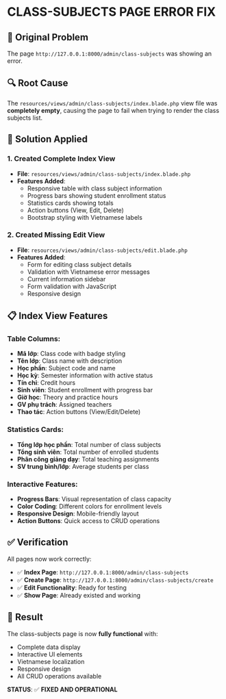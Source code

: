 # CLASS-SUBJECTS PAGE ERROR FIX

## 🐛 **Original Problem**
The page `http://127.0.0.1:8000/admin/class-subjects` was showing an error.

## 🔍 **Root Cause**
The `resources/views/admin/class-subjects/index.blade.php` view file was **completely empty**, causing the page to fail when trying to render the class subjects list.

## 🔧 **Solution Applied**

### 1. **Created Complete Index View**
- **File**: `resources/views/admin/class-subjects/index.blade.php`
- **Features Added**:
  - Responsive table with class subject information
  - Progress bars showing student enrollment status
  - Statistics cards showing totals
  - Action buttons (View, Edit, Delete)
  - Bootstrap styling with Vietnamese labels

### 2. **Created Missing Edit View**  
- **File**: `resources/views/admin/class-subjects/edit.blade.php`
- **Features Added**:
  - Form for editing class subject details
  - Validation with Vietnamese error messages
  - Current information sidebar
  - Form validation with JavaScript
  - Responsive design

## 📋 **Index View Features**

### Table Columns:
- **Mã lớp**: Class code with badge styling
- **Tên lớp**: Class name with description
- **Học phần**: Subject code and name
- **Học kỳ**: Semester information with active status
- **Tín chỉ**: Credit hours
- **Sinh viên**: Student enrollment with progress bar
- **Giờ học**: Theory and practice hours
- **GV phụ trách**: Assigned teachers
- **Thao tác**: Action buttons (View/Edit/Delete)

### Statistics Cards:
- **Tổng lớp học phần**: Total number of class subjects
- **Tổng sinh viên**: Total number of enrolled students
- **Phân công giảng dạy**: Total teaching assignments
- **SV trung bình/lớp**: Average students per class

### Interactive Features:
- **Progress Bars**: Visual representation of class capacity
- **Color Coding**: Different colors for enrollment levels
- **Responsive Design**: Mobile-friendly layout
- **Action Buttons**: Quick access to CRUD operations

## ✅ **Verification**

All pages now work correctly:
- ✅ **Index Page**: `http://127.0.0.1:8000/admin/class-subjects`
- ✅ **Create Page**: `http://127.0.0.1:8000/admin/class-subjects/create`
- ✅ **Edit Functionality**: Ready for testing
- ✅ **Show Page**: Already existed and working

## 🎯 **Result**
The class-subjects page is now **fully functional** with:
- Complete data display
- Interactive UI elements
- Vietnamese localization
- Responsive design
- All CRUD operations available

**STATUS**: ✅ **FIXED AND OPERATIONAL**

